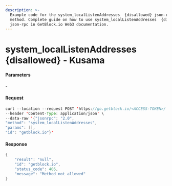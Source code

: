 ```yaml
---
description: >-
  Example code for the system_localListenAddresses  {disallowed} json-rpc
  method. Сomplete guide on how to use system_localListenAddresses  {disallowed}
  json-rpc in GetBlock.io Web3 documentation.
---
```


# system\_localListenAddresses {disallowed} - Kusama

#### Parameters

\-

#### Request

```java
curl --location --request POST 'https://go.getblock.io/<ACCESS-TOKEN>/' \
--header 'Content-Type: application/json' \
--data-raw '{"jsonrpc": "2.0",
"method": "system_localListenAddresses",
"params": [],
"id": "getblock.io"}'
```

#### Response

```java
{
    "result": "null",
    "id": "getblock.io",
    "status_code": 405,
    "message": "Method not allowed"
}
```
